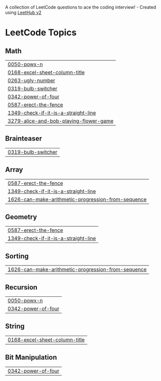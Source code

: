 A collection of LeetCode questions to ace the coding interview! - Created using [LeetHub v2](https://github.com/arunbhardwaj/LeetHub-2.0)
<!---LeetCode Topics Start-->
# LeetCode Topics
## Math
|  |
| ------- |
| [0050-powx-n](https://github.com/Anup-Kumar-Git/LeetCode_DSA/tree/master/0050-powx-n) |
| [0168-excel-sheet-column-title](https://github.com/Anup-Kumar-Git/LeetCode_DSA/tree/master/0168-excel-sheet-column-title) |
| [0263-ugly-number](https://github.com/Anup-Kumar-Git/LeetCode_DSA/tree/master/0263-ugly-number) |
| [0319-bulb-switcher](https://github.com/Anup-Kumar-Git/LeetCode_DSA/tree/master/0319-bulb-switcher) |
| [0342-power-of-four](https://github.com/Anup-Kumar-Git/LeetCode_DSA/tree/master/0342-power-of-four) |
| [0587-erect-the-fence](https://github.com/Anup-Kumar-Git/LeetCode_DSA/tree/master/0587-erect-the-fence) |
| [1349-check-if-it-is-a-straight-line](https://github.com/Anup-Kumar-Git/LeetCode_DSA/tree/master/1349-check-if-it-is-a-straight-line) |
| [3279-alice-and-bob-playing-flower-game](https://github.com/Anup-Kumar-Git/LeetCode_DSA/tree/master/3279-alice-and-bob-playing-flower-game) |
## Brainteaser
|  |
| ------- |
| [0319-bulb-switcher](https://github.com/Anup-Kumar-Git/LeetCode_DSA/tree/master/0319-bulb-switcher) |
## Array
|  |
| ------- |
| [0587-erect-the-fence](https://github.com/Anup-Kumar-Git/LeetCode_DSA/tree/master/0587-erect-the-fence) |
| [1349-check-if-it-is-a-straight-line](https://github.com/Anup-Kumar-Git/LeetCode_DSA/tree/master/1349-check-if-it-is-a-straight-line) |
| [1626-can-make-arithmetic-progression-from-sequence](https://github.com/Anup-Kumar-Git/LeetCode_DSA/tree/master/1626-can-make-arithmetic-progression-from-sequence) |
## Geometry
|  |
| ------- |
| [0587-erect-the-fence](https://github.com/Anup-Kumar-Git/LeetCode_DSA/tree/master/0587-erect-the-fence) |
| [1349-check-if-it-is-a-straight-line](https://github.com/Anup-Kumar-Git/LeetCode_DSA/tree/master/1349-check-if-it-is-a-straight-line) |
## Sorting
|  |
| ------- |
| [1626-can-make-arithmetic-progression-from-sequence](https://github.com/Anup-Kumar-Git/LeetCode_DSA/tree/master/1626-can-make-arithmetic-progression-from-sequence) |
## Recursion
|  |
| ------- |
| [0050-powx-n](https://github.com/Anup-Kumar-Git/LeetCode_DSA/tree/master/0050-powx-n) |
| [0342-power-of-four](https://github.com/Anup-Kumar-Git/LeetCode_DSA/tree/master/0342-power-of-four) |
## String
|  |
| ------- |
| [0168-excel-sheet-column-title](https://github.com/Anup-Kumar-Git/LeetCode_DSA/tree/master/0168-excel-sheet-column-title) |
## Bit Manipulation
|  |
| ------- |
| [0342-power-of-four](https://github.com/Anup-Kumar-Git/LeetCode_DSA/tree/master/0342-power-of-four) |
<!---LeetCode Topics End-->
